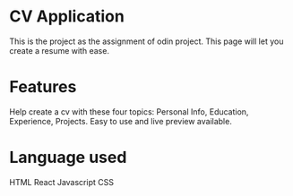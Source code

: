 # CV Application
This is the project as the assignment of odin project. This page will let you create a resume with ease. 

# Features
  Help create a cv with these four topics: Personal Info, Education, Experience, Projects.
  Easy to use and live preview available.

# Language used
  HTML
  React
  Javascript
  CSS

